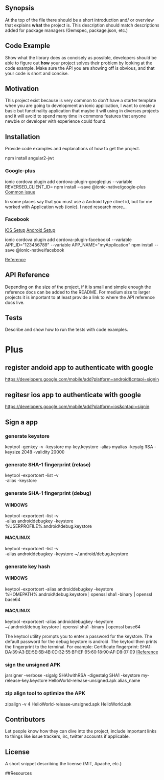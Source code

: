 ## Synopsis

At the top of the file there should be a short introduction and/ or overview that explains **what** the project is. This description should match descriptions added for package managers (Gemspec, package.json, etc.)

## Code Example

Show what the library does as concisely as possible, developers should be able to figure out **how** your project solves their problem by looking at the code example. Make sure the API you are showing off is obvious, and that your code is short and concise.

## Motivation

This project exist because is very common to don't have a starter template when you are going to development an ionic application, I want to create a basic but functinality application that maybe it will using in diverses projects and it will avoid to spend many time in commons features that anyone newbie or developer with experience could found.

## Installation

Provide code examples and explanations of how to get the project.

npm install angular2-jwt
### Google-plus
ionic cordova plugin add cordova-plugin-googleplus --variable REVERSED_CLIENT_ID=<clienteId> 
npm install --save @ionic-native/google-plus
[Common issue](https://github.com/EddyVerbruggen/cordova-plugin-googleplus/issues/248)

In some places say that you must use a Android type clinet id, but for me worked with Application web (ionic). I need research more...

### Facebook
[iOS Setup](https://developers.facebook.com/docs/ios/app-events)
[Android Setup](https://developers.facebook.com/docs/android/app-events)

ionic cordova plugin add cordova-plugin-facebook4 --variable APP_ID="123456789" --variable APP_NAME="myApplication"
npm install --save @ionic-native/facebook

[Reference](https://ionicacademy.com/ionic-facebook-login/)

## API Reference

Depending on the size of the project, if it is small and simple enough the reference docs can be added to the README. For medium size to larger projects it is important to at least provide a link to where the API reference docs live.

## Tests

Describe and show how to run the tests with code examples.

# Plus

## register andoid app to authenticate with google
https://developers.google.com/mobile/add?platform=android&cntapi=signin
## regitesr ios app to authenticate with google
https://developers.google.com/mobile/add?platform=ios&cntapi=signin

## Sign a app
### generate keystore
keytool -genkey -v -keystore my-key.keystore -alias myalias -keyalg RSA -keysize 2048 -validity 20000
### generate SHA-1 fingerprint (relase)
keytool -exportcert -list -v \
-alias <your-key-name> -keystore <path-to-production-keystore>
### generate SHA-1 fingerprint (debug)
#### WINDOWS
keytool -exportcert -list -v \
-alias androiddebugkey -keystore %USERPROFILE%\.android\debug.keystore
#### MAC/LINUX
keytool -exportcert -list -v \
-alias androiddebugkey -keystore ~/.android/debug.keystore

### generate key hash
#### WINDOWS
keytool -exportcert -alias androiddebugkey -keystore %HOMEPATH%\.android\debug.keystore | openssl sha1 -binary | openssl base64 
#### MAC/LINUX
keytool -exportcert -alias androiddebugkey -keystore ~/.android/debug.keystore | openssl sha1 -binary | openssl base64

The keytool utility prompts you to enter a password for the keystore. The default password for the debug keystore is android. The keytool then prints the fingerprint to the terminal. For example: Certificate fingerprint: SHA1: DA:39:A3:EE:5E:6B:4B:0D:32:55:BF:EF:95:60:18:90:AF:D8:07:09
[IReference](https://developers.google.com/android/guides/client-auth)

### sign the unsigned APK
jarsigner -verbose -sigalg SHA1withRSA -digestalg SHA1 -keystore my-release-key.keystore HelloWorld-release-unsigned.apk alias_name
### zip align tool to optimize the APK
zipalign -v 4 HelloWorld-release-unsigned.apk HelloWorld.apk

## Contributors

Let people know how they can dive into the project, include important links to things like issue trackers, irc, twitter accounts if applicable.

## License

A short snippet describing the license (MIT, Apache, etc.)

##Resources
